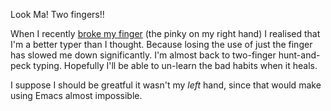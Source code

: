 Look Ma! Two fingers!!

When I recently [broke my finger][1] (the pinky on my right hand) I
realised that I'm a better typer than I thought. Because losing the
use of just the finger has slowed me down significantly. I'm almost
back to two-finger hunt-and-peck typing. Hopefully I'll be able to
un-learn the bad habits when it heals.

I suppose I should be greatful it wasn't my _left_ hand, since that
would make using Emacs almost impossible.

[1]: http://therowes.id.au/node/660
